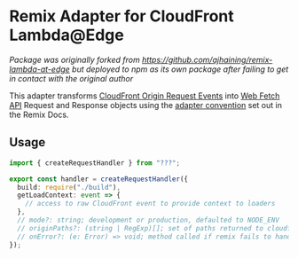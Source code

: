 # Remix Adapter for CloudFront Lambda@Edge

_Package was originally forked from https://github.com/ajhaining/remix-lambda-at-edge but deployed to npm as its own package after failing to get in contact with the original author_

This adapter transforms [CloudFront Origin Request Events](https://docs.aws.amazon.com/AmazonCloudFront/latest/DeveloperGuide/lambda-event-structure.html#example-origin-request) into [Web Fetch API](https://developer.mozilla.org/en-US/docs/Web/API/Fetch_API) Request and Response objects using the [adapter convention](https://remix.run/docs/en/v1/other-api/adapter) set out in the Remix Docs.

## Usage

```ts
import { createRequestHandler } from "???";

export const handler = createRequestHandler({
  build: require("./build"),
  getLoadContext: event => {
    // access to raw CloudFront event to provide context to loaders
  },
  // mode?: string; development or production, defaulted to NODE_ENV 
  // originPaths?: (string | RegExp)[]; set of paths returned to cloudfront to lookup in S3 instead
  // onError?: (e: Error) => void; method called if remix fails to handle the request for any reason
});
```
